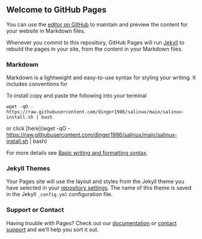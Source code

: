 ## Welcome to GitHub Pages

You can use the [editor on GitHub](https://github.com/dinger1986/salinux/edit/gh-pages/index.md) to maintain and preview the content for your website in Markdown files.

Whenever you commit to this repository, GitHub Pages will run [Jekyll](https://jekyllrb.com/) to rebuild the pages in your site, from the content in your Markdown files.

### Markdown

Markdown is a lightweight and easy-to-use syntax for styling your writing. It includes conventions for

To install copy and paste the following into your terminal
```
wget -qO - https://raw.githubusercontent.com/dinger1986/salinux/main/salinux-install.sh | bash
```
or click [here](wget -qO - https://raw.githubusercontent.com/dinger1986/salinux/main/salinux-install.sh | bash)


For more details see [Basic writing and formatting syntax](https://docs.github.com/en/github/writing-on-github/getting-started-with-writing-and-formatting-on-github/basic-writing-and-formatting-syntax).

### Jekyll Themes

Your Pages site will use the layout and styles from the Jekyll theme you have selected in your [repository settings](https://github.com/dinger1986/salinux/settings/pages). The name of this theme is saved in the Jekyll `_config.yml` configuration file.

### Support or Contact

Having trouble with Pages? Check out our [documentation](https://docs.github.com/categories/github-pages-basics/) or [contact support](https://support.github.com/contact) and we’ll help you sort it out.
